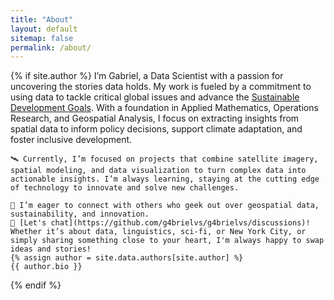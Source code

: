 ```yaml
---
title: "About"
layout: default
sitemap: false
permalink: /about/
---
```


{% if site.author %}
	I’m Gabriel, a Data Scientist with a passion for uncovering the stories data holds. My work is fueled by a commitment to using data to tackle critical global issues and advance the [Sustainable Development Goals](https://sdgs.un.org/goals). With a foundation in Applied Mathematics, Operations Research, and Geospatial Analysis, I focus on extracting insights from spatial data to inform policy decisions, support climate adaptation, and foster inclusive development.

	🛰️ Currently, I’m focused on projects that combine satellite imagery, spatial modeling, and data visualization to turn complex data into actionable insights. I’m always learning, staying at the cutting edge of technology to innovate and solve new challenges.

	🌟 I’m eager to connect with others who geek out over geospatial data, sustainability, and innovation. 
	💬 [Let's chat](https://github.com/g4brielvs/g4brielvs/discussions)! Whether it’s about data, linguistics, sci-fi, or New York City, or simply sharing something close to your heart, I'm always happy to swap ideas and stories!
    {% assign author = site.data.authors[site.author] %}
    {{ author.bio }}
{% endif %}
